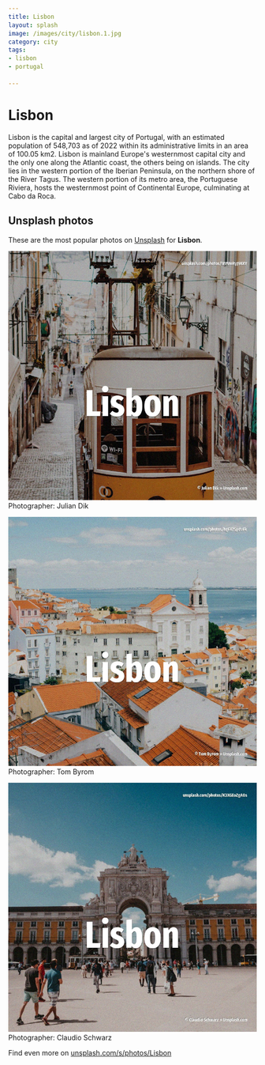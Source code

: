```yaml
---
title: Lisbon
layout: splash
image: /images/city/lisbon.1.jpg
category: city
tags:
- lisbon
- portugal

---
```

# Lisbon

Lisbon  is the capital and largest city of Portugal, with an estimated population of 548,703 as of  2022 within its administrative limits in an area of 100.05 km2. Lisbon is mainland Europe's westernmost capital city  and the only one along the Atlantic coast,  the others  being on islands. The city lies in the western portion of the Iberian Peninsula, on the northern shore of the River  Tagus. The western portion of its metro area, the Portuguese Riviera, hosts the westernmost point of  Continental Europe, culminating at Cabo da Roca.  

 
## Unsplash photos
These are the most popular photos on [Unsplash](https://unsplash.com) for **Lisbon**.
 
![Lisbon](/images/city/lisbon.1.jpg)
Photographer:  Julian Dik
 
![Lisbon](/images/city/lisbon.2.jpg)
Photographer:  Tom Byrom
 
![Lisbon](/images/city/lisbon.3.jpg)
Photographer:  Claudio Schwarz
 
Find even more on [unsplash.com/s/photos/Lisbon](https://unsplash.com/s/photos/Lisbon)
 
